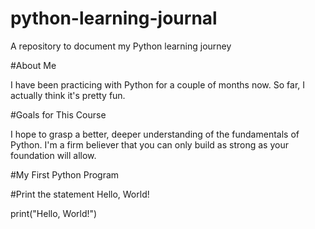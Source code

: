 # python-learning-journal

A repository to document my Python learning journey


#About Me

I have been practicing with Python for a couple of months now. So far, I actually think it's pretty fun.


#Goals for This Course

I hope to grasp a better, deeper understanding of the fundamentals of Python. I'm a firm believer that you can only build as strong as your foundation will allow.


#My First Python Program

#Print the statement Hello, World!

print("Hello, World!")
